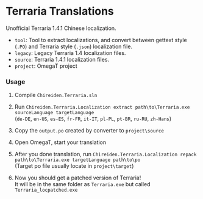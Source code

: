 # Terraria Translations
Unofficial Terraria 1.4.1 Chinese localization.
* `tool`: Tool to extract localizations, and convert between gettext style (`.PO`) and Terraria style (`.json`) localization file.
* `legacy`: Legacy Terraria 1.4 localization files.
* `source`: Terraria 1.4.1 localization files.
* `project`: OmegaT project

### Usage
1. Compile `Chireiden.Terraria.sln`

2. Run `Chireiden.Terraria.Localization extract path\to\Terraria.exe sourceLanguage targetLanguage`  
   (`de-DE`, `en-US`, `es-ES`, `fr-FR`, `it-IT`, `pl-PL`, `pt-BR`, `ru-RU`, `zh-Hans`)
  
3. Copy the `output.po` created by converter to `project\source`

4. Open OmegaT, start your translation

5. After you done translation, run `Chireiden.Terraria.Localization repack path\to\Terraria.exe targetLanguage path\to\po`  
   (Target po file usually locate in `project\target`)

6. Now you should get a patched version of Terraria!  
It will be in the same folder as `Terraria.exe` but called `Terraria_locpatched.exe`
